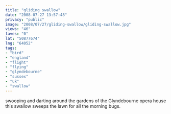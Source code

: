 ```yaml
---
title: "gliding swallow"
date: "2008-07-27 13:57:48"
privacy: "public"
image: "2008/07/27/gliding-swallow/gliding-swallow.jpg"
views: "46"
faves: "0"
lat: "50877674"
lng: "64052"
tags:
- "bird"
- "england"
- "flight"
- "flying"
- "glyndebourne"
- "sussex"
- "uk"
- "swallow"
---
```

swooping and darting around the gardens of the Glyndebourne opera house this swallow sweeps the lawn for all the morning bugs.<a href="/photos/2008/07/27/gliding-swallow"></a>
